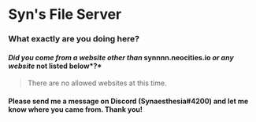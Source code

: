 # Syn's File Server
### What exactly are you doing here?
#### *Did you come from a website other than* synnnn.neocities.io *or any website* not listed below*?*
> There are no allowed websites at this time.
#### Please send me a message on Discord (Synaesthesia#4200) and let me know where you came from. Thank you!
